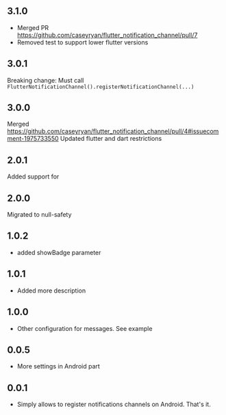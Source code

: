 ## 3.1.0
- Merged PR https://github.com/caseyryan/flutter_notification_channel/pull/7 
- Removed test to support lower flutter versions
## 3.0.1

Breaking change: Must call `FlutterNotificationChannel().registerNotificationChannel(...)`

## 3.0.0

Merged <https://github.com/caseyryan/flutter_notification_channel/pull/4#issuecomment-1975733550>
Updated flutter and dart restrictions

## 2.0.1

Added support for <customSound>

## 2.0.0

Migrated to null-safety

## 1.0.2

- added showBadge parameter

## 1.0.1

- Added more description

## 1.0.0

- Other configuration for messages. See example

## 0.0.5

- More settings in Android part

## 0.0.1

- Simply allows to register notifications channels on Android. That's it.
